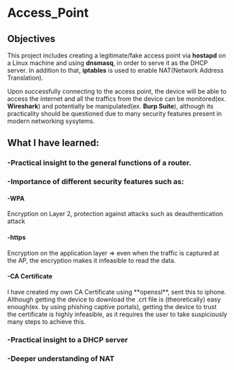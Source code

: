 # Access_Point

<h2>Objectives</h2>

This project includes creating a legitimate/fake access point via **hostapd** on a Linux machine and using **dnsmasq**, in order to serve it as the DHCP server. In addition to that, **iptables** is used to enable NAT(Network Address Translation). 

Upon successfully connecting to the access point, the device will be able to access the internet and all the traffics from the device can be monitored(ex. **Wireshark**) and potentially be manipulated(ex. **Burp Suite**), although its practicality should be questioned due to many security features present in modern networking sysytems.  


<h2>What I have learned:</h2>

<h3>-Practical insight to the general functions of a router.</h3>

<h3>-Importance of different security features such as:</h3>

<h4>-WPA</h4>Encryption on Layer 2, protection against attacks such as deauthentication attack
    
<h4>-https</h4> Encryption on the application layer => even when the traffic is captured at the AP, the encryption makes it infeasible to read the data.

<h4>-CA Certificate</h4> I have created my own CA Certificate using **openssl**, sent this to iphone. Although getting the device to download the .crt file is (theoretically) easy enough(ex. by using phishing captive portals), getting the device to trust the certificate is highly infeasible, as it requires the user to take suspiciously many steps to achieve this. 

<h3>-Practical insight to a DHCP server</h3>

<h3>-Deeper understanding of NAT</h3>
